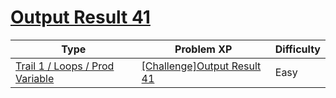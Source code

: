# [Output Result 41](https://www.codetree.ai/trails/complete/curated-cards/challenge-reading-k201714)

|Type|Problem XP|Difficulty|
|---|---|---|
|[Trail 1 / Loops / Prod Variable](https://www.codetree.ai/trail-info/novice-low/)|[[Challenge]Output Result 41](https://www.codetree.ai/trails/complete/curated-cards/challenge-reading-k201714/)|Easy|

